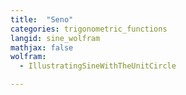 ```yaml
---
title:  "Seno"
categories: trigonometric_functions
langid: sine_wolfram
mathjax: false
wolfram:
  - IllustratingSineWithTheUnitCircle

---
```


<div id='DEMO_IllustratingSineWithTheUnitCircle'></div>

